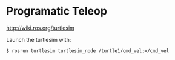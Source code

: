 # Programatic Teleop

http://wiki.ros.org/turtlesim

Launch the turtlesim with:
```bash
$ rosrun turtlesim turtlesim_node /turtle1/cmd_vel:=/cmd_vel
```

